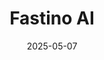 ---  
layout: startup_page  
title: "Fastino AI"  
id: "fastino.ai"  
permalink: "/fastinoaifastino.ai05072025/"  
website: "https://fastino.ai/"  
funding_round: "Seed"  
funding_amount: "$17.5M"  
investors: "Khosla Ventures, Insight Partners, Valor Equity Partners, Scott Johnston, Lukas Biewald"  
about: "Fastino AI develops Task-Specific Language Models (TLMs) designed for speed, accuracy, and cost-predictability. These models are purpose-built to outperform general-purpose LLMs on real-world enterprise tasks while using significantly less computing power."  
markets: "AI, Software"  
hq: "Palo Alto, California, United States"  
founded_year: "2024"  
linkedin: "https://www.linkedin.com/company/fastinoai"  
twitter: "https://twitter.com/fastinoai"  
instagram: ""  
facebook: ""  
crunchbase: "https://www.crunchbase.com/organization/fastino"  
pitchbook: "https://pitchbook.com/profiles/company/615964-87"  

date_display: "07-May-2025"  
date: "2025-05-07"

# SEO Optimization  
meta_title: "Fastino AI - Seed Funding ($17.5M)"  
meta_description: "Fastino AI, Fastino AI develops Task-Specific Language Models (TLMs) designed for speed, accuracy, and cost-predictability. These models are purpose-built to outp..."  
meta_keywords: "Fastino AI, AI, Software, Seed funding"  
canonical_url: "https://startup.projectstartups.com/fastinoaifastino.ai05072025/"  
---